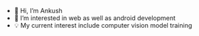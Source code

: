 - 👋 Hi, I’m Ankush
- 👀 I’m interested in web as well as android development
- 💡 My current interest include computer vision model training

<!---
Ankush7Kumar/Ankush7Kumar is a ✨ special ✨ repository because its `README.md` (this file) appears on your GitHub profile.
You can click the Preview link to take a look at your changes.
--->
